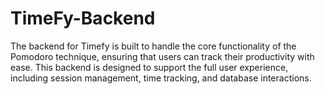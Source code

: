 # TimeFy-Backend
The backend for Timefy is built to handle the core functionality of the Pomodoro technique, ensuring that users can track their productivity with ease. This backend is designed to support the full user experience, including session management, time tracking, and database interactions.
